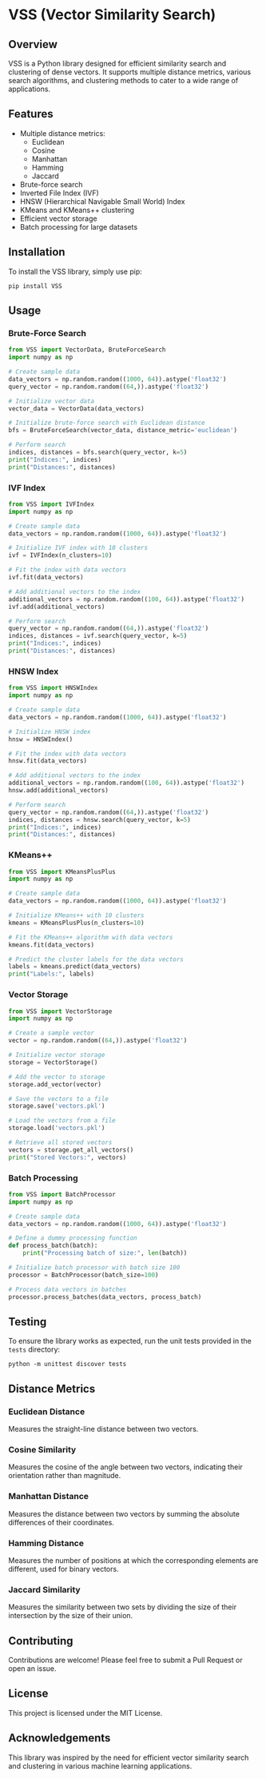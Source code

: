 # VSS (Vector Similarity Search)

## Overview
VSS is a Python library designed for efficient similarity search and clustering of dense vectors. It supports multiple distance metrics, various search algorithms, and clustering methods to cater to a wide range of applications.

## Features
- Multiple distance metrics:
  - Euclidean
  - Cosine
  - Manhattan
  - Hamming
  - Jaccard
- Brute-force search
- Inverted File Index (IVF)
- HNSW (Hierarchical Navigable Small World) Index
- KMeans and KMeans++ clustering
- Efficient vector storage
- Batch processing for large datasets

## Installation
To install the VSS library, simply use pip:
```
pip install VSS
```

## Usage

### Brute-Force Search
```python
from VSS import VectorData, BruteForceSearch
import numpy as np

# Create sample data
data_vectors = np.random.random((1000, 64)).astype('float32')
query_vector = np.random.random((64,)).astype('float32')

# Initialize vector data
vector_data = VectorData(data_vectors)

# Initialize brute-force search with Euclidean distance
bfs = BruteForceSearch(vector_data, distance_metric='euclidean')

# Perform search
indices, distances = bfs.search(query_vector, k=5)
print("Indices:", indices)
print("Distances:", distances)
```

### IVF Index
```python
from VSS import IVFIndex
import numpy as np

# Create sample data
data_vectors = np.random.random((1000, 64)).astype('float32')

# Initialize IVF index with 10 clusters
ivf = IVFIndex(n_clusters=10)

# Fit the index with data vectors
ivf.fit(data_vectors)

# Add additional vectors to the index
additional_vectors = np.random.random((100, 64)).astype('float32')
ivf.add(additional_vectors)

# Perform search
query_vector = np.random.random((64,)).astype('float32')
indices, distances = ivf.search(query_vector, k=5)
print("Indices:", indices)
print("Distances:", distances)
```

### HNSW Index
```python
from VSS import HNSWIndex
import numpy as np

# Create sample data
data_vectors = np.random.random((1000, 64)).astype('float32')

# Initialize HNSW index
hnsw = HNSWIndex()

# Fit the index with data vectors
hnsw.fit(data_vectors)

# Add additional vectors to the index
additional_vectors = np.random.random((100, 64)).astype('float32')
hnsw.add(additional_vectors)

# Perform search
query_vector = np.random.random((64,)).astype('float32')
indices, distances = hnsw.search(query_vector, k=5)
print("Indices:", indices)
print("Distances:", distances)
```

### KMeans++
```python
from VSS import KMeansPlusPlus
import numpy as np

# Create sample data
data_vectors = np.random.random((1000, 64)).astype('float32')

# Initialize KMeans++ with 10 clusters
kmeans = KMeansPlusPlus(n_clusters=10)

# Fit the KMeans++ algorithm with data vectors
kmeans.fit(data_vectors)

# Predict the cluster labels for the data vectors
labels = kmeans.predict(data_vectors)
print("Labels:", labels)
```

### Vector Storage
```python
from VSS import VectorStorage
import numpy as np

# Create a sample vector
vector = np.random.random((64,)).astype('float32')

# Initialize vector storage
storage = VectorStorage()

# Add the vector to storage
storage.add_vector(vector)

# Save the vectors to a file
storage.save('vectors.pkl')

# Load the vectors from a file
storage.load('vectors.pkl')

# Retrieve all stored vectors
vectors = storage.get_all_vectors()
print("Stored Vectors:", vectors)
```

### Batch Processing
```python
from VSS import BatchProcessor
import numpy as np

# Create sample data
data_vectors = np.random.random((1000, 64)).astype('float32')

# Define a dummy processing function
def process_batch(batch):
    print("Processing batch of size:", len(batch))

# Initialize batch processor with batch size 100
processor = BatchProcessor(batch_size=100)

# Process data vectors in batches
processor.process_batches(data_vectors, process_batch)
```

## Testing
To ensure the library works as expected, run the unit tests provided in the `tests` directory:
```
python -m unittest discover tests
```

## Distance Metrics

### Euclidean Distance
Measures the straight-line distance between two vectors.

### Cosine Similarity
Measures the cosine of the angle between two vectors, indicating their orientation rather than magnitude.

### Manhattan Distance
Measures the distance between two vectors by summing the absolute differences of their coordinates.

### Hamming Distance
Measures the number of positions at which the corresponding elements are different, used for binary vectors.

### Jaccard Similarity
Measures the similarity between two sets by dividing the size of their intersection by the size of their union.

## Contributing
Contributions are welcome! Please feel free to submit a Pull Request or open an issue.

## License
This project is licensed under the MIT License.

## Acknowledgements
This library was inspired by the need for efficient vector similarity search and clustering in various machine learning applications.